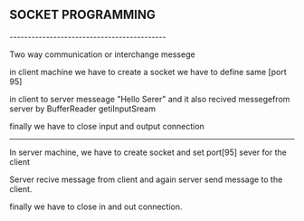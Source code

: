 <h2>SOCKET PROGRAMMING</h2>
-------------------------------------------


Two way communication
or  interchange messege

in client machine we have to create a socket we have to define same [port 95]

in client to server messeage "Hello Serer"
and it also recived messegefrom server by BufferReader getiInputSream

finally we have to close input and output connection

---------------------------------------------

In server machine, we have to create socket and set port[95]
sever for the client 

Server recive message from client and again server send message to the client. 

finally we have to close in and out connection. 


